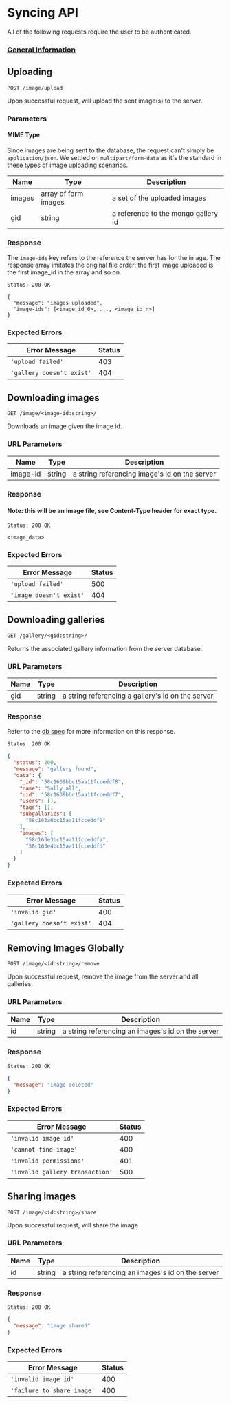 # Syncing API

All of the following requests require the user to be authenticated.

### [General Information](./README.md)

## Uploading

`POST /image/upload`

Upon successful request, will upload the sent image(s) to the server.

### Parameters

#### MIME Type

Since images are being sent to the database, the request can't simply be
`application/json`. We settled on `multipart/form-data` as it's the standard
in these types of image uploading scenarios.

| Name       | Type                 | Description                         |
|------------|----------------------|-------------------------------------|
| images     | array of form images | a set of the uploaded images        |
| gid        | string               | a reference to the mongo gallery id |

### Response

The `image-ids` key refers to the reference the server has for the image. The
response array imitates the original file order: the first image uploaded is
the first image_id in the array and so on.

`Status: 200 OK`
```
{
  "message": "images uploaded",
  "image-ids": [<image_id_0>, ..., <image_id_n>]
}
```

### Expected Errors

| Error Message             | Status |
|---------------------------|--------|
| `'upload failed'`         |   403  |
| `'gallery doesn't exist'` |   404  |

## Downloading images

`GET /image/<image-id:string>/`

Downloads an image given the image id.

### URL Parameters

| Name       | Type        | Description                                   |
|------------|-------------|-----------------------------------------------|
| image-id   | string      | a string referencing image's id on the server |

### Response

#### Note: this will be an image file, see Content-Type header for exact type.

`Status: 200 OK`
```
<image_data>
```

### Expected Errors

| Error Message             | Status |
|---------------------------|--------|
| `'upload failed'`         |   500  |
| `'image doesn't exist'`   |   404  |

## Downloading galleries

`GET /gallery/<gid:string>/`

Returns the associated gallery information from the server database.

### URL Parameters

| Name       | Type      | Description                                       |
|------------|-----------|---------------------------------------------------|
| gid        | string    | a string referencing a gallery's id on the server |

### Response

Refer to the [db spec](../galleries.md) for more information on this response.

`Status: 200 OK`
```json
{
  "status": 200,
  "message": "gallery found",
  "data": {
    "_id": "58c1639bbc15aa11fcceddf8",
    "name": "Sully_all",
    "uid": "58c1639bbc15aa11fcceddf7",
    "users": [],
    "tags": [],
    "subgallaries": [
      "58c163a6bc15aa11fcceddf9"
    ],
    "images": [
      "58c163e3bc15aa11fcceddfa",
      "58c163e4bc15aa11fcceddfd"
    ]
  }
}
```

### Expected Errors

| Error Message             | Status |
|---------------------------|--------|
| `'invalid gid'`           |   400  |
| `'gallery doesn't exist'` |   404  |

## Removing Images Globally

`POST /image/<id:string>/remove`

Upon successful request, remove the image from the server and all galleries.

### URL Parameters

| Name       | Type      | Description                                       |
|------------|-----------|---------------------------------------------------|
| id         | string    | a string referencing an images's id on the server |

### Response

`Status: 200 OK`
```json
{
  "message": "image deleted"
}
```

### Expected Errors

| Error Message                                        | Status |
|------------------------------------------------------|--------|
| `'invalid image id'`                                 |   400  |
| `'cannot find image'`                                |   400  |
| `'invalid permissions'`                              |   401  |
| `'invalid gallery transaction'`                      |   500  |

## Sharing images

`POST /image/<id:string>/share`

Upon successful request, will share the image

### URL Parameters

| Name       | Type      | Description                                       |
|------------|-----------|---------------------------------------------------|
| id         | string    | a string referencing an images's id on the server |

### Response

`Status: 200 OK`
```json
{
  "message": "image shared"
}
```

### Expected Errors

| Error Message               | Status |
|-----------------------------|--------|
| `'invalid image id'`        |   400  |
| `'failure to share image'`  |   400  |
